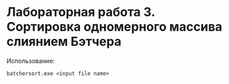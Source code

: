 # Лабораторная работа 3. Сортировка одномерного массива слиянием Бэтчера
Использование: 

    batchersort.exe <input file name>
